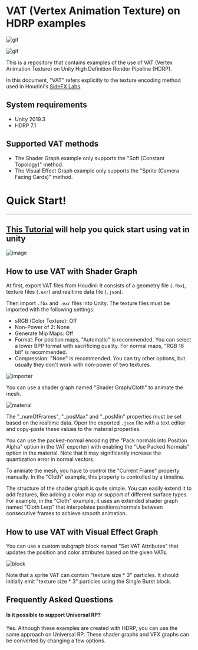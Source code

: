 VAT (Vertex Animation Texture) on HDRP examples
===============================================

![gif](https://i.imgur.com/WyMafY5.gif)

![gif](https://i.imgur.com/9FNn6sv.gif)

This is a repository that contains examples of the use of VAT (Vertex Animation
Texture) on Unity High Definition Render Pipeline (HDRP).

In this document, "VAT" refers explicitly to the texture encoding method used
in Houdini's [SideFX Labs].

[SideFX Labs]:
  https://github.com/sideeffects/SideFXLabs

System requirements
-------------------

- Unity 2019.3
- HDRP 7.1

Supported VAT methods
---------------------

- The Shader Graph example only supports the "Soft (Constant Topology)" method.
- The Visual Effect Graph example only supports the "Sprite (Camera Facing
  Cards)" method.
  

# Quick Start!
_____________________
## [This Tutorial](https://twitter.com/ShaderGuy/status/1220032760385024002?s=20) will help you quick start using vat in unity

![image](https://user-images.githubusercontent.com/16706911/73048948-0cd94600-3e90-11ea-85ae-f6c940c2dd9a.png)

How to use VAT with Shader Graph
--------------------------------

At first, export VAT files from Houdini: It consists of a geometry file
(`.fbx`), texture files (`.exr`) and realtime data file (`.json`).

Then import `.fbx` and `.exr` files into Unity. The texture files must be
imported with the following settings:

- sRGB (Color Texture): Off
- Non-Power of 2: None
- Generate Mip Maps: Off
- Format: For position maps, "Automatic" is recommended. You can select a lower
  BPP format with sacrificing quality. For normal maps, "RGB 16 bit" is
  recommended.
- Compression: "None" is recommended. You can try other options, but usually
  they don't work with non-power of two textures.

![importer](https://i.imgur.com/01SK60b.png)

You can use a shader graph named "Shader Graph/Cloth" to animate the mesh.

![material](https://i.imgur.com/tyLWdYQ.png)

The "\_numOfFrames", "\_posMax" and "\_posMin" properties must be set based on
the realtime data. Open the exported `.json` file with a text editor and
copy-paste these values to the material properties.

You can use the packed-normal encoding (the "Pack normals into Position Alpha"
option in the VAT exporter) with enabling the "Use Packed Normals" option in
the material. Note that it may significantly increase the quantization error in
normal vectors.

To animate the mesh, you have to control the "Current Frame" property manually.
In the "Cloth" example, this property is controlled by a timeline.

The structure of the shader graph is quite simple. You can easily extend it to
add features, like adding a color map or support of different surface types.
For example, in the "Cloth" example, it uses an extended shader graph named
"Cloth Lerp" that interpolates positions/normals between consecutive frames to
achieve smooth animation.

How to use VAT with Visual Effect Graph
---------------------------------------

You can use a custom subgraph block named "Set VAT Attributes" that updates the
position and color attributes based on the given VATs.

![block](https://i.imgur.com/sCVyPtP.png)

Note that a sprite VAT can contain "texture size * 3" particles. It should
initially emit "texture size * 3" particles using the Single Burst block.

Frequently Asked Questions
--------------------------

#### Is it possible to support Universal RP?

Yes. Although these examples are created with HDRP, you can use the same
approach on Universal RP. These shader graphs and VFX graphs can be converted
by changing a few options.
